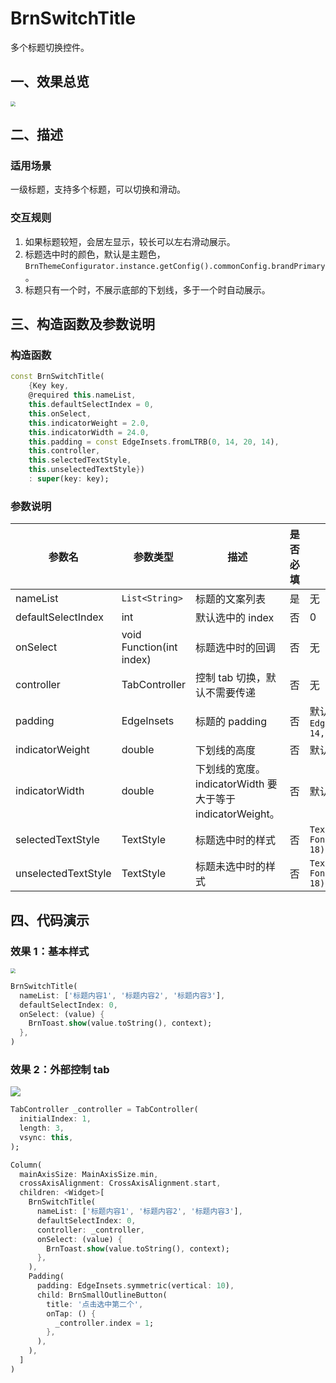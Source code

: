 # BrnSwitchTitle

多个标题切换控件。

## 一、效果总览

<img src="./img/BrnSwitchTitleDemo1.png" style="zoom:50%;" />

## 二、描述

### 适用场景

一级标题，支持多个标题，可以切换和滑动。

### 交互规则

1. 如果标题较短，会居左显示，较长可以左右滑动展示。
2. 标题选中时的颜色，默认是主题色，`BrnThemeConfigurator.instance.getConfig().commonConfig.brandPrimary`。
3. 标题只有一个时，不展示底部的下划线，多于一个时自动展示。

## 三、构造函数及参数说明

### 构造函数

```dart
const BrnSwitchTitle(
    {Key key,
    @required this.nameList,
    this.defaultSelectIndex = 0,
    this.onSelect,
    this.indicatorWeight = 2.0,
    this.indicatorWidth = 24.0,
    this.padding = const EdgeInsets.fromLTRB(0, 14, 20, 14),
    this.controller,
    this.selectedTextStyle,
    this.unselectedTextStyle})
    : super(key: key);
```

### 参数说明

| **参数名**          | **参数类型**             | **描述**                                                  | **是否必填** | **默认值**                                            |
| ------------------- | ------------------------ | --------------------------------------------------------- | ------------ | ----------------------------------------------------- |
| nameList            | `List<String>`           | 标题的文案列表                                            | 是           | 无                                                    |
| defaultSelectIndex  | int                      | 默认选中的 index                                          | 否           | 0                                                     |
| onSelect            | void Function(int index) | 标题选中时的回调                                          | 否           | 无                                                    |
| controller          | TabController            | 控制 tab 切换，默认不需要传递                             | 否           | 无                                                    |
| padding             | EdgeInsets               | 标题的 padding                                            | 否           | 默认 `EdgeInsets.fromLTRB(0, 14, 20, 14)`             |
| indicatorWeight     | double                   | 下划线的高度                                              | 否           | 默认是 2                                              |
| indicatorWidth      | double                   | 下划线的宽度。indicatorWidth 要大于等于 indicatorWeight。 | 否           | 默认是 24                                             |
| selectedTextStyle   | TextStyle                | 标题选中时的样式                                          | 否           | `TextStyle(fontWeight: FontWeight.w600,fontSize: 18)` |
| unselectedTextStyle | TextStyle                | 标题未选中时的样式                                        | 否           | `TextStyle(fontWeight: FontWeight.w600,fontSize: 18)` |

## 四、代码演示

### 效果 1：基本样式

<img src="./img/BrnSwitchTitleDemo1.png" style="zoom:50%;" />

```dart
BrnSwitchTitle(
  nameList: ['标题内容1', '标题内容2', '标题内容3'],
  defaultSelectIndex: 0,
  onSelect: (value) {
    BrnToast.show(value.toString(), context);
  },
)
```

### 效果 2：外部控制 tab

![](./img/BrnSwitchTitleDemo2.gif)

```dart
TabController _controller = TabController(
  initialIndex: 1,
  length: 3,
  vsync: this,
);

Column(
  mainAxisSize: MainAxisSize.min,
  crossAxisAlignment: CrossAxisAlignment.start,
  children: <Widget>[
    BrnSwitchTitle(
      nameList: ['标题内容1', '标题内容2', '标题内容3'],
      defaultSelectIndex: 0,
      controller: _controller,
      onSelect: (value) {
        BrnToast.show(value.toString(), context);
      },
    ),
    Padding(
      padding: EdgeInsets.symmetric(vertical: 10),
      child: BrnSmallOutlineButton(
        title: '点击选中第二个',
        onTap: () {
          _controller.index = 1;
        },
      ),
    ),
  ]
)
```
